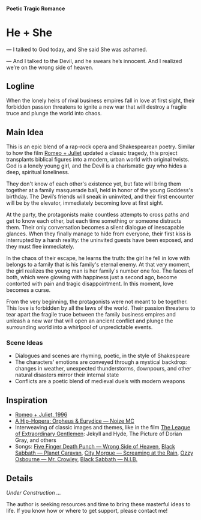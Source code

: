 #### Poetic Tragic Romance

# He + She

— I talked to God today, and She said She was ashamed.

— And I talked to the Devil, and he swears he’s innocent. And I realized we’re on the wrong side of heaven.

## Logline

When the lonely heirs of rival business empires fall in love at first sight, their forbidden passion threatens to ignite a new war that will destroy a fragile truce and plunge the world into chaos.

## Main Idea

This is an epic blend of a rap-rock opera and Shakespearean poetry. Similar to how the film [Romeo + Juliet](https://www.imdb.com/title/tt0117509/) updated a classic tragedy, this project transplants biblical figures into a modern, urban world with original twists. God is a lonely young girl, and the Devil is a charismatic guy who hides a deep, spiritual loneliness.

They don't know of each other's existence yet, but fate will bring them together at a family masquerade ball, held in honor of the young Goddess's birthday. The Devil’s friends will sneak in uninvited, and their first encounter will be by the elevator, immediately becoming love at first sight.

At the party, the protagonists make countless attempts to cross paths and get to know each other, but each time something or someone distracts them. Their only conversation becomes a silent dialogue of inescapable glances. When they finally manage to hide from everyone, their first kiss is interrupted by a harsh reality: the uninvited guests have been exposed, and they must flee immediately.

In the chaos of their escape, he learns the truth: the girl he fell in love with belongs to a family that is his family's eternal enemy. At that very moment, the girl realizes the young man is her family's number one foe. The faces of both, which were glowing with happiness just a second ago, become contorted with pain and tragic disappointment. In this moment, love becomes a curse.

From the very beginning, the protagonists were not meant to be together. This love is forbidden by all the laws of the world. Their passion threatens to tear apart the fragile truce between the family business empires and unleash a new war that will open an ancient conflict and plunge the surrounding world into a whirlpool of unpredictable events.

### Scene Ideas

- Dialogues and scenes are rhyming, poetic, in the style of Shakespeare
- The characters’ emotions are conveyed through a mystical backdrop: changes in weather, unexpected thunderstorms, downpours, and other natural disasters mirror their internal state
- Conflicts are a poetic blend of medieval duels with modern weapons

## Inspiration

- [Romeo + Juliet, 1996](https://www.imdb.com/title/tt0117509/)
- [A Hip-Hopera: Orpheus & Eurydice — Noize MC](https://www.youtube.com/watch?v=TbMYvqA8Tj4)
- Interweaving of classic images and themes, like in the film [The League of Extraordinary Gentlemen](https://www.imdb.com/title/tt0311429/): Jekyll and Hyde, The Picture of Dorian Gray, and others
- Songs: [Five Finger Death Punch — Wrong Side of Heaven](https://open.spotify.com/track/11Ojp7JniVvwd0gmgvyKkd?si=_gtX3nIgTeOAt1k6oQf8Jg), [Black Sabbath — Planet Caravan](https://open.spotify.com/track/4VAAXfLf8YPiO1LzyYnMKb?si=H0yObqdcSwCUoofQdVV40g), [City Morgue — Screaming at the Rain](https://open.spotify.com/track/6dIMYXE0iAoXfjQGU1aFdy?si=rYTE-KXxTc2y6L4JSgZ-qw), [Ozzy Osbourne — Mr. Crowley](https://open.spotify.com/track/2ov8L95QD25TLpZAZPYWXL?si=FYXiBytqTp6G4HuEqX9B6A), [Black Sabbath — N.I.B.](https://open.spotify.com/track/3XclwoQxz4p6Dl7VUf90KW?si=6FHvsCUZREOZ4LxJcTXKfA)

## Details

*Under Construction …*

The author is seeking resources and time to bring these masterful ideas to life. If you know how or where to get support, please contact me!